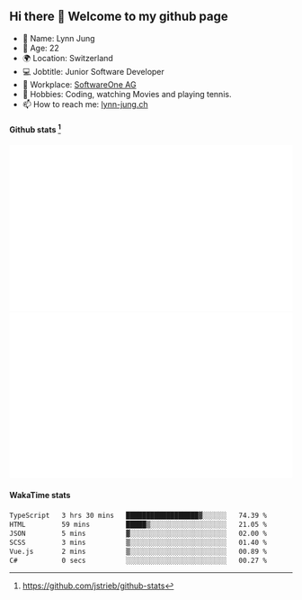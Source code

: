 ## Hi there 👋 Welcome to my github page

- 🧑 Name: Lynn Jung
- 🔞 Age: 22
- 🌍 Location: Switzerland
- 💻 Jobtitle: Junior Software Developer
- 🏢 Workplace: [SoftwareOne AG](https://www.softwareone.com/)
- 🎾 Hobbies: Coding, watching Movies and playing tennis.
- 📫 How to reach me: [lynn-jung.ch](https://lynn-jung.ch/)


#### Github stats [^1]
![](https://github.com/lynn-jung/github-stats/blob/master/generated/overview.svg)  ![](https://github.com/lynn-jung/github-stats/blob/master/generated/languages.svg)


#### WakaTime stats
<!--START_SECTION:waka-->

```text
TypeScript   3 hrs 30 mins   ██████████████████▓░░░░░░   74.39 %
HTML         59 mins         █████▒░░░░░░░░░░░░░░░░░░░   21.05 %
JSON         5 mins          ▓░░░░░░░░░░░░░░░░░░░░░░░░   02.00 %
SCSS         3 mins          ▒░░░░░░░░░░░░░░░░░░░░░░░░   01.40 %
Vue.js       2 mins          ▒░░░░░░░░░░░░░░░░░░░░░░░░   00.89 %
C#           0 secs          ░░░░░░░░░░░░░░░░░░░░░░░░░   00.27 %
```

<!--END_SECTION:waka-->

[^1]: https://github.com/jstrieb/github-stats
